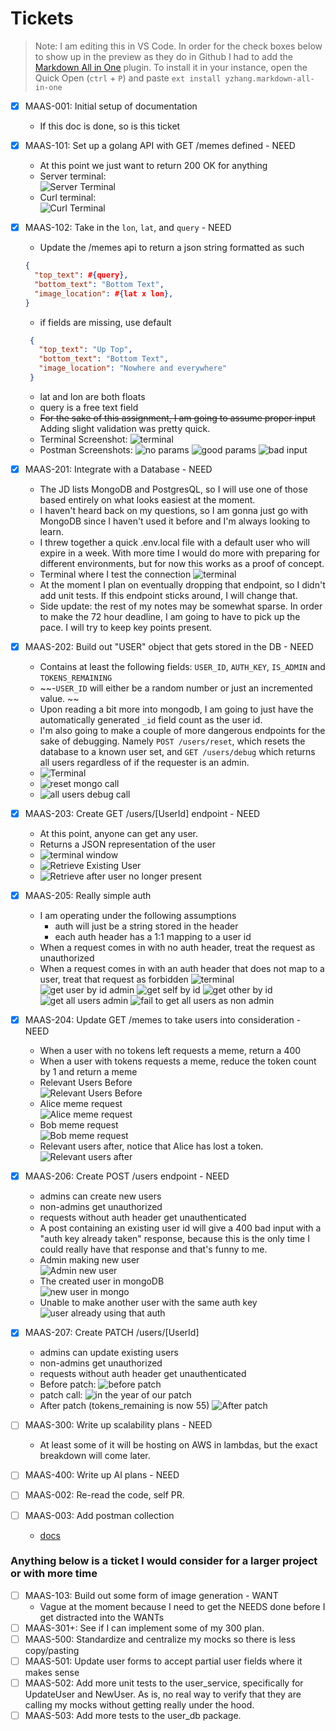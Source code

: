 # Tickets
> Note: I am editing this in VS Code. In order for the check boxes below to show up in the preview as they do in Github I had to add the [Markdown All in One](https://marketplace.visualstudio.com/items?itemName=yzhang.markdown-all-in-one) plugin. To install it in your instance, open the Quick Open (`ctrl` + `P`) and paste `ext install yzhang.markdown-all-in-one`
- [x] MAAS-001: Initial setup of documentation
  - If this doc is done, so is this ticket
- [x] MAAS-101: Set up a golang API with GET /memes defined - NEED
  - At this point we just want to return 200 OK for anything
  - Server terminal:  
    ![Server Terminal](./screen-shots/101a.png)
  - Curl terminal:   
    ![Curl Terminal](./screen-shots/101b.png)
- [x] MAAS-102: Take in the `lon`, `lat`, and `query` - NEED 
  - Update the /memes api to return a json string formatted as such
  ```json
  {
    "top_text": #{query},
    "bottom_text": "Bottom Text",
    "image_location": #{lat x lon},
  }
  ```
  - if fields are missing, use default
   ```json
    {
      "top_text": "Up Top",
      "bottom_text": "Bottom Text",
      "image_location": "Nowhere and everywhere"
    }
  ```
  - lat and lon are both floats
  - query is a free text field
  - ~~For the sake of this assignment, I am going to assume proper input~~ Adding slight validation was pretty quick. 
  - Terminal Screenshot: ![terminal](./screen-shots/102a.png)
  - Postman Screenshots: ![no params](./screen-shots/102b.png)
    ![good params](./screen-shots/102c.png)
    ![bad input](./screen-shots/102d.png)

  
- [x] MAAS-201: Integrate with a Database - NEED
  - The JD lists MongoDB and PostgresQL, so I will use one of those based entirely on what looks easiest at the moment.
  - I haven't heard back on my questions, so I am gonna just go with MongoDB since I haven't used it before and I'm always looking to learn. 
  - I threw together a quick .env.local file with a default user who will expire in a week. With more time I would do more with preparing for different environments, but for now this works as a proof of concept. 
  - Terminal where I test the connection ![terminal](./screen-shots/201a.png)
  - At the moment I plan on eventually dropping that endpoint, so I didn't add unit tests. If this endpoint sticks around, I will change that. 
  - Side update: the rest of my notes may be somewhat sparse. In order to make the 72 hour deadline, I am going to have to pick up the pace. I will try to keep key points present.

- [x] MAAS-202: Build out "USER" object that gets stored in the DB  - NEED
  - Contains at least the following fields: `USER_ID`, `AUTH_KEY`, `IS_ADMIN` and `TOKENS_REMAINING`
  - ~~-`USER_ID` will either be a random number or just an incremented value. ~~
  - Upon reading a bit more into mongodb, I am going to just have the automatically generated `_id` field count as the user id. 
  - I'm also going to make a couple of more dangerous endpoints for the sake of debugging. Namely `POST /users/reset`, which resets the database to a known user set, and `GET /users/debug` which returns all users regardless of if the requester is an admin. 
  - ![Terminal](./screen-shots/202a.png)
  - ![reset mongo call](./screen-shots/202b.png)
  - ![all users debug call](./screen-shots/202c.png)

- [x] MAAS-203: Create GET /users/[UserId] endpoint - NEED
  - At this point, anyone can get any user.
  - Returns a JSON representation of the user
  - ![terminal window](./screen-shots/203a.png)
  - ![Retrieve Existing User](./screen-shots/203b.png)
  - ![Retrieve after user no longer present](./screen-shots/203c.png)
  
  
- [x] MAAS-205: Really simple auth
  - I am operating under the following assumptions
    -  auth will just be a string stored in the header
    -  each auth header has a 1:1 mapping to a user id
   -  When a request comes in with no auth header, treat the request as unauthorized
   -  When a request comes in with an auth header that does not map to a user, treat that request as forbidden
  ![terminal](./screen-shots/205a.png)
  ![get user by id admin](./screen-shots/205b.png)
  ![get self by id](./screen-shots/205c.png)
  ![get other by id](./screen-shots/205d.png)
  ![get all users admin](./screen-shots/205e.png)
  ![fail to get all users as non admin](./screen-shots/205f.png)

- [x] MAAS-204: Update GET /memes to take users into consideration - NEED
   -  When a user with no tokens left requests a meme, return a 400
   -  When a user with tokens requests a meme, reduce the token count by 1 and return a meme
   -  Relevant Users Before  
      ![Relevant Users Before](./screen-shots/204a.png)
   -  Alice meme request  
      ![Alice meme request](./screen-shots/204b.png)
   -  Bob meme request  
      ![Bob meme request](./screen-shots/204c.png)
   -  Relevant users after, notice that Alice has lost a token. ![Relevant users after](./screen-shots/204d.png)

- [x] MAAS-206: Create POST /users endpoint - NEED
  - admins can create new users
  - non-admins get unauthorized
  - requests without auth header get unauthenticated 
  - A post containing an existing user id will give a 400 bad input with a "auth key already taken" response, because this is the only time I could really have that response and that's funny to me. 
  - Admin making new user  
    ![Admin new user](./screen-shots/206a.png)
  - The created user in mongoDB  
    ![new user in mongo](./screen-shots/206b.png)
  - Unable to make another user with the same auth key  
    ![user already using that auth](./screen-shots/206c.png)


- [x] MAAS-207: Create PATCH /users/[UserId]
  - admins can update existing users
  - non-admins get unauthorized 
  - requests without auth header get unauthenticated 
  - Before patch: 
    ![before patch](./screen-shots/207a.png)
  - patch call: 
    ![in the year of our patch](./screen-shots/207b.png)
  - After patch (tokens_remaining is now 55)
    ![After patch](./screen-shots/207c.png)

- [ ] MAAS-300: Write up scalability plans - NEED
  - At least some of it will be hosting on AWS in lambdas, but the exact breakdown will come later. 
- [ ] MAAS-400: Write up AI plans - NEED
- [ ] MAAS-002: Re-read the code, self PR. 
- [ ] MAAS-003: Add postman collection
  - [docs](https://learning.postman.com/docs/getting-started/importing-and-exporting/importing-and-exporting-overview/)

  

### Anything below is a ticket I would consider for a larger project or with more time
- [ ] MAAS-103: Build out some form of image generation - WANT
  - Vague at the moment because I need to get the NEEDS done before I get distracted into the WANTs
- [ ] MAAS-301+: See if I can implement some of my 300 plan.
- [ ] MAAS-500: Standardize and centralize my mocks so there is less copy/pasting
- [ ] MAAS-501: Update user forms to accept partial user fields where it makes sense
- [ ] MAAS-502: Add more unit tests to the user_service, specifically for UpdateUser and NewUser. As is, no real way to verify that they are calling my mocks without getting really under the hood. 
- [ ] MAAS-503: Add more tests to the user_db package. 